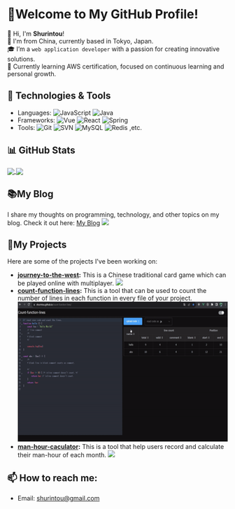 <!--
**shurintou/shurintou** is a ✨ _special_ ✨ repository because its `README.md` (this file) appears on your GitHub profile.

Here are some ideas to get you started:

- 🔭 I’m currently working on ...
- 🌱 I’m currently learning ...
- 👯 I’m looking to collaborate on ...
- 🤔 I’m looking for help with ...
- 💬 Ask me about ...
- 📫 How to reach me: ...
- 😄 Pronouns: ...
- ⚡ Fun fact: ...
-->

# 👋Welcome to My GitHub Profile!

👋 Hi, I'm **Shurintou**!  
:tokyo_tower: I'm from China, currently based in Tokyo, Japan.   
🎓 I’m a `web application developer` with a passion for creating innovative solutions.  
💼 Currently learning AWS certification, focused on continuous learning and personal growth.

## 🔧 Technologies & Tools

- Languages:
![JavaScript](https://img.shields.io/badge/JavaScript-F7DF1E?logo=javascript&logoColor=black&style=for-the-badge)
![Java](https://img.shields.io/badge/Java-007396?logo=java&logoColor=white&style=for-the-badge)
- Frameworks:
![Vue](https://img.shields.io/badge/Vue.js-4FC08D?logo=vue.js&logoColor=white&style=for-the-badge)
![React](https://img.shields.io/badge/React-61DAFB?logo=react&logoColor=white&style=for-the-badge)
![Spring](https://img.shields.io/badge/Spring-6DB33F?logo=spring&logoColor=white&style=for-the-badge)
- Tools: 
![Git](https://img.shields.io/badge/Git-F05032?logo=git&logoColor=white&style=for-the-badge)
![SVN](https://img.shields.io/badge/Subversion-809CC9?logo=subversion&logoColor=white&style=for-the-badge)
![MySQL](https://img.shields.io/badge/MySQL-4479A1?logo=mysql&logoColor=white&style=for-the-badge)
![Redis](https://img.shields.io/badge/Redis-DC382D?logo=redis&logoColor=white&style=for-the-badge)
,etc.

## 📊 GitHub Stats

<a href="https://github.com/anuraghazra/github-readme-stats">
  <img height=200 align="center" src="https://github-readme-stats.vercel.app/api?username=shurintou&show_icons=true&rank_icon=github&theme=transparent&hide=contribs" />
</a>
<a href="https://github.com/anuraghazra/convoychat">
  <img height=200 align="center" src="https://github-readme-stats.vercel.app/api/top-langs/?username=shurintou&layout=compact&theme=transparent&hide=objective-j&langs_count=8&card_width=320" />
</a>

## :books:My Blog

I share my thoughts on programming, technology, and other topics on my blog. Check it out here: [My Blog](https://shurintou.github.io/) 
![](https://github.com/shurintou/shurintou.github.io/blob/master/image/readme/screenshot.gif)

## :star2:My Projects

Here are some of the projects I've been working on:
- **[journey-to-the-west](https://github.com/shurintou/journey-to-the-west):** This is a Chinese traditional card game which can be played online with multiplayer.
![](https://github.com/shurintou/journey-to-the-west/blob/master/docs/play_game.gif)
- **[count-function-lines](https://github.com/shurintou/count-function-lines):** This is a tool that can be used to count the number of lines in each function in every file of your project.
![](https://github.com/shurintou/count-function-lines/blob/master/docs/demo.gif?raw=true)
- **[man-hour-caculator](https://github.com/shurintou/man-hour-caculator):** This is a tool that help users record and calculate their man-hour of each month.
![](https://github.com/shurintou/man-hour-caculator/blob/master/docs/overview.gif)

## 📫 How to reach me:

- Email: shurintou@gmail.com


